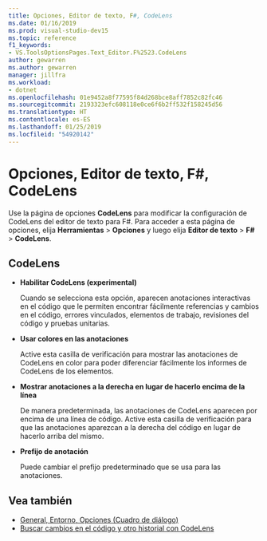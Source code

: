 ```yaml
---
title: Opciones, Editor de texto, F#, CodeLens
ms.date: 01/16/2019
ms.prod: visual-studio-dev15
ms.topic: reference
f1_keywords:
- VS.ToolsOptionsPages.Text_Editor.F%2523.CodeLens
author: gewarren
ms.author: gewarren
manager: jillfra
ms.workload:
- dotnet
ms.openlocfilehash: 01e9452a8f77595f84d268bce8aff7852c82fc46
ms.sourcegitcommit: 2193323efc608118e0ce6f6b2ff532f158245d56
ms.translationtype: HT
ms.contentlocale: es-ES
ms.lasthandoff: 01/25/2019
ms.locfileid: "54920142"
---
```

# <a name="options-text-editor-f-codelens"></a>Opciones, Editor de texto, F#, CodeLens

Use la página de opciones **CodeLens** para modificar la configuración de CodeLens del editor de texto para F#. Para acceder a esta página de opciones, elija **Herramientas** > **Opciones** y luego elija **Editor de texto** > **F#** > **CodeLens**.

## <a name="codelens"></a>CodeLens

- **Habilitar CodeLens (experimental)**

   Cuando se selecciona esta opción, aparecen anotaciones interactivas en el código que le permiten encontrar fácilmente referencias y cambios en el código, errores vinculados, elementos de trabajo, revisiones del código y pruebas unitarias.

- **Usar colores en las anotaciones**

   Active esta casilla de verificación para mostrar las anotaciones de CodeLens en color para poder diferenciar fácilmente los informes de CodeLens de los elementos.

- **Mostrar anotaciones a la derecha en lugar de hacerlo encima de la línea**

   De manera predeterminada, las anotaciones de CodeLens aparecen por encima de una línea de código. Active esta casilla de verificación para que las anotaciones aparezcan a la derecha del código en lugar de hacerlo arriba del mismo.

- **Prefijo de anotación**

   Puede cambiar el prefijo predeterminado que se usa para las anotaciones.

## <a name="see-also"></a>Vea también

- [General, Entorno, Opciones (Cuadro de diálogo)](../../ide/reference/general-environment-options-dialog-box.md)
- [Buscar cambios en el código y otro historial con CodeLens](../../ide/find-code-changes-and-other-history-with-codelens.md)